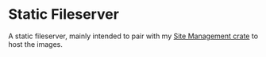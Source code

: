 # Static Fileserver
A static fileserver, mainly intended to pair with my [Site Management crate](https://github.com/jornvanwier/site_management/tree/master) to host the images.
